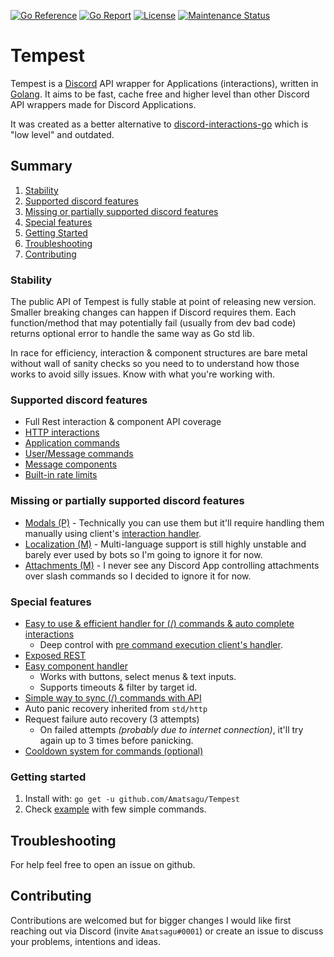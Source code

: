 [![Go Reference](https://pkg.go.dev/badge/github.com/disgoorg/disgo.svg)](https://pkg.go.dev/github.com/Amatsagu/Tempest)
[![Go Report](https://goreportcard.com/badge/github.com/disgoorg/disgo)](https://goreportcard.com/report/github.com/Amatsagu/Tempest)
[![License](https://img.shields.io/github/license/Amatsagu/tempest)](https://github.com/Amatsagu/Tempest/blob/master/LICENSE)
[![Maintenance Status](https://img.shields.io/maintenance/yes/2023)](https://github.com/Amatsagu/Tempest)

# Tempest
Tempest is a [Discord](https://discord.com) API wrapper for Applications (interactions), written in [Golang](https://golang.org/). It aims to be fast, cache free and higher level than other Discord API wrappers made for Discord Applications.

It was created as a better alternative to [discord-interactions-go](https://github.com/bsdlp/discord-interactions-go) which is "low level" and outdated.

## Summary
1. [Stability](#stability)
2. [Supported discord features](#supported-discord-features)
3. [Missing or partially supported discord features](#missing-or-partially-supported-discord-features)
4. [Special features](#special-features)
5. [Getting Started](#getting-started)
6. [Troubleshooting](#troubleshooting)
7. [Contributing](#contributing)

### Stability
The public API of Tempest is fully stable at point of releasing new version. Smaller breaking changes can happen if Discord requires them. Each function/method that may potentially fail (usually from dev bad code) returns optional error to handle the same way as Go std lib.

In race for efficiency, interaction & component structures are bare metal without wall of sanity checks so you need to to understand how those works to avoid silly issues. Know with what you're working with.

### Supported discord features
* Full Rest interaction & component API coverage
* [HTTP interactions](https://discord.com/developers/docs/interactions/slash-commands#receiving-an-interaction)
* [Application commands](https://discord.com/developers/docs/interactions/application-commands)
* [User/Message commands](https://discord.com/developers/docs/interactions/application-commands#user-commands)
* [Message components](https://discord.com/developers/docs/interactions/message-components)
* [Built-in rate limits](https://discord.com/developers/docs/topics/rate-limits)

### Missing or partially supported discord features
* [Modals (P)](https://discord.com/developers/docs/interactions/receiving-and-responding#interaction-response-object-modal) - Technically you can use them but it'll require handling them manually using client's [interaction handler](https://pkg.go.dev/github.com/Amatsagu/Tempest#ClientOptions).
* [Localization (M)](https://discord.com/developers/docs/interactions/application-commands#localization) - Multi-language support is still highly unstable and barely ever used by bots so I'm going to ignore it for now.
* [Attachments (M)](https://discord.com/developers/docs/resources/channel#attachment-object) - I never see any Discord App controlling attachments over slash commands so I decided to ignore it for now.

### Special features
* [Easy to use & efficient handler for (/) commands & auto complete interactions](https://pkg.go.dev/github.com/Amatsagu/Tempest#Client.RegisterCommand)
    - Deep control with [pre command execution client's handler](https://pkg.go.dev/github.com/Amatsagu/Tempest#ClientOptions).
* [Exposed REST](https://pkg.go.dev/github.com/Amatsagu/Tempest#Client.Rest)
* [Easy component handler](https://pkg.go.dev/github.com/Amatsagu/Tempest#Client.AwaitComponent)
    - Works with buttons, select menus & text inputs.
    - Supports timeouts & filter by target id.
* [Simple way to sync (/) commands with API](https://pkg.go.dev/github.com/Amatsagu/Tempest#Client.SyncCommands)
* Auto panic recovery inherited from `std/http`
* Request failure auto recovery (3 attempts)
    - On failed attempts *(probably due to internet connection)*, it'll try again up to 3 times before panicking.
* [Cooldown system for commands (optional)](https://pkg.go.dev/github.com/Amatsagu/Tempest#ClientCooldownOptions)

### Getting started
1. Install with: `go get -u github.com/Amatsagu/Tempest`
2. Check [example](https://github.com/Amatsagu/Tempest/blob/master/example/main.go) with few simple commands.



## Troubleshooting
For help feel free to open an issue on github.

## Contributing
Contributions are welcomed but for bigger changes I would like first reaching out via Discord (invite `Amatsagu#0001`) or create an issue to discuss your problems, intentions and ideas.
